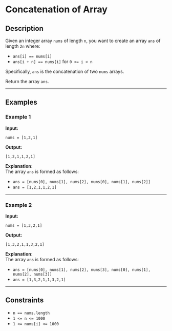 # Concatenation of Array

## Description
Given an integer array `nums` of length `n`, you want to create an array `ans` of length `2n` where:  

- `ans[i] == nums[i]`  
- `ans[i + n] == nums[i]` for `0 <= i < n`  

Specifically, `ans` is the concatenation of two `nums` arrays.  

Return the array `ans`.  

---

## Examples

### Example 1
**Input:**  
```
nums = [1,2,1]
```
**Output:**  
```
[1,2,1,1,2,1]
```
**Explanation:**  
The array `ans` is formed as follows:  
- `ans = [nums[0], nums[1], nums[2], nums[0], nums[1], nums[2]]`  
- `ans = [1,2,1,1,2,1]`  

---

### Example 2
**Input:**  
```
nums = [1,3,2,1]
```
**Output:**  
```
[1,3,2,1,1,3,2,1]
```
**Explanation:**  
The array `ans` is formed as follows:  
- `ans = [nums[0], nums[1], nums[2], nums[3], nums[0], nums[1], nums[2], nums[3]]`  
- `ans = [1,3,2,1,1,3,2,1]`  

---

## Constraints
- `n == nums.length`  
- `1 <= n <= 1000`  
- `1 <= nums[i] <= 1000`  
